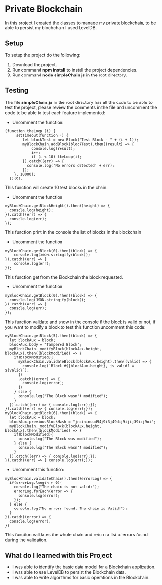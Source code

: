 # Private Blockchain

In this project I created the classes to manage my private blockchain, to be able to persist my blochchain I used LevelDB.

## Setup

To setup the project do the following:

1. Download the project.
2. Run command __npm install__ to install the project dependencies.
3. Run command __node simpleChain.js__ in the root directory.

## Testing

The file __simpleChain.js__ in the root directory has all the code to be able to test the project, please review the comments in the file and uncomment the code to be able to test each feature implemented:

* Uncomment the function:

```
(function theLoop (i) {
     setTimeout(function () {
        let blockTest = new Block("Test Block - " + (i + 1));
        myBlockChain.addBlock(blockTest).then((result) => {
            console.log(result);
            i++;
            if (i < 10) theLoop(i);
        }).catch((err) => {
          console.log('No errors detected' + err);
        });
    }, 10000);
  })(0);
```
This function will create 10 test blocks in the chain.

* Uncomment the function

```
myBlockChain.getBlockHeight().then((height) => {
  console.log(height);
}).catch((err) => { 
  console.log(err);
});
```

This function print in the console the list of blocks in the blockchain

* Uncomment the function
 
```
myBlockChain.getBlock(0).then((block) => {
	console.log(JSON.stringify(block));
}).catch((err) => { 
	console.log(err);
});

```

This function get from the Blockchain the block requested.

* Uncomment the function

```
myBlockChain.getBlock(0).then((block) => {
  console.log(JSON.stringify(block));
}).catch((err) => { 
  console.log(err);
});
```

This function validate and show in the console if the block is valid or not, if you want to modify a block to test this function uncomment this code:

```
myBlockChain.getBlock(5).then((block) => {
  let blockAux = block;
  blockAux.body = "Tampered Block";
  myBlockChain._modifyBlock(blockAux.height, blockAux).then((blockModified) => {
    if(blockModified){
      myBlockChain.validateBlock(blockAux.height).then((valid) => {
        console.log(`Block #${blockAux.height}, is valid? = ${valid}`);
      })
      .catch((error) => {
        console.log(error);
      })
    } else {
      console.log("The Block wasn't modified");
    }
  }).catch((err) => { console.log(err);});
}).catch((err) => { console.log(err);});
myBlockChain.getBlock(6).then((block) => {
  let blockAux = block;
  blockAux.previousBlockHash = "jndininuud94j9i3j49dij9ijij39idj9oi";
  myBlockChain._modifyBlock(blockAux.height, blockAux).then((blockModified) => {
    if(blockModified){
      console.log("The Block was modified");
    } else {
      console.log("The Block wasn't modified");
    }
  }).catch((err) => { console.log(err);});
}).catch((err) => { console.log(err);});
```

* Uncomment this function:

```
myBlockChain.validateChain().then((errorLog) => {
  if(errorLog.length > 0){
    console.log("The chain is not valid:");
    errorLog.forEach(error => {
      console.log(error);
    });
  } else {
    console.log("No errors found, The chain is Valid!");
  }
}).catch((error) => {
  console.log(error);
})
```

This function validates the whole chain and return a list of errors found during the validation.

## What do I learned with this Project

* I was able to identify the basic data model for a Blockchain application.
* I was able to use LevelDB to persist the Blockchain data.
* I was able to write algorithms for basic operations in the Blockchain.
